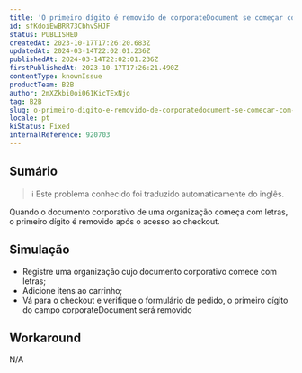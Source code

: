 ```yaml
---
title: 'O primeiro dígito é removido de corporateDocument se começar com letras'
id: sfKdoiEwBRR73CbhvSHJF
status: PUBLISHED
createdAt: 2023-10-17T17:26:20.683Z
updatedAt: 2024-03-14T22:02:01.236Z
publishedAt: 2024-03-14T22:02:01.236Z
firstPublishedAt: 2023-10-17T17:26:21.490Z
contentType: knownIssue
productTeam: B2B
author: 2mXZkbi0oi061KicTExNjo
tag: B2B
slug: o-primeiro-digito-e-removido-de-corporatedocument-se-comecar-com-letras
locale: pt
kiStatus: Fixed
internalReference: 920703
---
```


## Sumário

>ℹ️ Este problema conhecido foi traduzido automaticamente do inglês.


Quando o documento corporativo de uma organização começa com letras, o primeiro dígito é removido após o acesso ao checkout.

## Simulação



- Registre uma organização cujo documento corporativo comece com letras;
- Adicione itens ao carrinho;
- Vá para o checkout e verifique o formulário de pedido, o primeiro dígito do campo corporateDocument será removido

## Workaround


N/A



